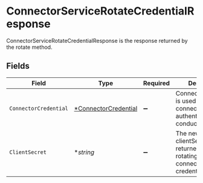 # ConnectorServiceRotateCredentialResponse

ConnectorServiceRotateCredentialResponse is the response returned by the rotate method.


## Fields

| Field                                                                          | Type                                                                           | Required                                                                       | Description                                                                    |
| ------------------------------------------------------------------------------ | ------------------------------------------------------------------------------ | ------------------------------------------------------------------------------ | ------------------------------------------------------------------------------ |
| `ConnectorCredential`                                                          | [*ConnectorCredential](../../models/shared/connectorcredential.md)             | :heavy_minus_sign:                                                             | ConnectorCredential is used by a connector to authenticate with conductor one. |
| `ClientSecret`                                                                 | **string*                                                                      | :heavy_minus_sign:                                                             | The new clientSecret returned after rotating the connector credential.         |